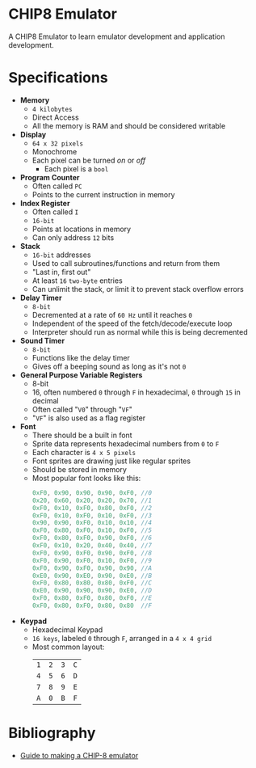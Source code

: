 # CHIP8 Emulator
A CHIP8 Emulator to learn emulator development and application development.

# Specifications
- **Memory**
    - `4 kilobytes`
    - Direct Access
    - All the memory is RAM and should be considered writable
- **Display**
    - `64 x 32 pixels`
    - Monochrome
    - Each pixel can be turned *on* or *off*
        - Each pixel is a `bool`
- **Program Counter**
    - Often called `PC`
    - Points to the current instruction in memory
- **Index Register**
    - Often called `I`
    - `16-bit`
    - Points at locations in memory
    - Can only address `12` bits
- **Stack**
    - `16-bit` addresses
    - Used to call subroutines/functions and return from them
    - "Last in, first out"
    - At least `16` `two-byte` entries
    - Can unlimit the stack, or limit it to prevent stack overflow errors
- **Delay Timer**
    - `8-bit`
    - Decremented at a rate of `60 Hz` until it reaches `0`
    - Independent of the speed of the fetch/decode/execute loop
    - Interpreter should run as normal while this is being decremented
- **Sound Timer**
    - `8-bit`
    - Functions like the delay timer
    - Gives off a beeping sound as long as it's not `0`
- **General Purpose Variable Registers**
    - 8-bit
    - 16, often numbered `0` through `F` in hexadecimal, `0` through `15` in decimal
    - Often called "`V0`" through "`VF`"
    - "`VF`" is also used as a flag register
- **Font**
    - There should be a built in font
    - Sprite data represents hexadecimal numbers from `0` to `F`
    - Each character is `4 x 5 pixels`
    - Font sprites are drawing just like regular sprites
    - Should be stored in memory
    - Most popular font looks like this:
        ```cpp
        0xF0, 0x90, 0x90, 0x90, 0xF0, //0
        0x20, 0x60, 0x20, 0x20, 0x70, //1
        0xF0, 0x10, 0xF0, 0x80, 0xF0, //2
        0xF0, 0x10, 0xF0, 0x10, 0xF0, //3
        0x90, 0x90, 0xF0, 0x10, 0x10, //4
        0xF0, 0x80, 0xF0, 0x10, 0xF0, //5
        0xF0, 0x80, 0xF0, 0x90, 0xF0, //6
        0xF0, 0x10, 0x20, 0x40, 0x40, //7
        0xF0, 0x90, 0xF0, 0x90, 0xF0, //8
        0xF0, 0x90, 0xF0, 0x10, 0xF0, //9
        0xF0, 0x90, 0xF0, 0x90, 0x90, //A
        0xE0, 0x90, 0xE0, 0x90, 0xE0, //B
        0xF0, 0x80, 0x80, 0x80, 0xF0, //C
        0xE0, 0x90, 0x90, 0x90, 0xE0, //D
        0xF0, 0x80, 0xF0, 0x80, 0xF0, //E
        0xF0, 0x80, 0xF0, 0x80, 0x80  //F
        ```
- **Keypad**
    - Hexadecimal Keypad
    - `16 keys`, labeled `0` through `F`, arranged in a `4 x 4 grid`
    - Most common layout:
        <table>
            <tr>
                <td><code>1</code></td>
                <td><code>2</code></td>
                <td><code>3</code></td>
                <td><code>C</code></td>
            </tr>
            <tr>
                <td><code>4</code></td>
                <td><code>5</code></td>
                <td><code>6</code></td>
                <td><code>D</code></td>
            </tr>
            <tr>
                <td><code>7</code></td>
                <td><code>8</code></td>
                <td><code>9</code></td>
                <td><code>E</code></td>
            </tr>
            <tr>
                <td><code>A</code></td>
                <td><code>0</code></td>
                <td><code>B</code></td>
                <td><code>F</code></td>
            </tr>
        </table>

# Bibliography
- [Guide to making a CHIP-8 emulator](https://tobiasvl.github.io/blog/write-a-chip-8-emulator)